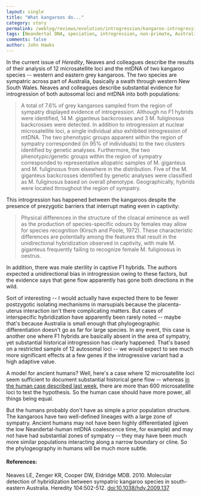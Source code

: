 ```yaml
---
layout: single 
title: "What kangaroos do..." 
category: story
permalink: /weblog/reviews/evolution/introgression/kangaroo-introgression-neaves-2010.html
tags: [Neandertal DNA, speciation, introgression, non-primate, Australia, gene flow] 
comments: false 
author: John Hawks 
---
```



In the current issue of <i>Heredity</i>, Neaves and colleagues describe the results of their analysis of 12 microsatellite loci and the mtDNA of two kangaroo species -- western and eastern grey kangaroos. The two species are sympatric across part of Australia, basically a swath through western New South Wales. Neaves and colleagues describe substantial evidence for introgression of both autosomal loci and mtDNA into both populations: 


<blockquote>A total of 7.6% of grey kangaroos sampled from the region of sympatry displayed evidence of introgression. Although no F1 hybrids were identified, 14 M. giganteus backcrosses and 3 M. fuliginosus backcrosses were detected. In addition to introgression at nuclear microsatellite loci, a single individual also exhibited introgression of mtDNA. The two phenotypic groups apparent within the region of sympatry corresponded (in 95% of individuals) to the two clusters identified by genetic analyses. Furthermore, the two phenotypic/genetic groups within the region of sympatry corresponded to representative allopatric samples of M. giganteus and M. fuliginosus from elsewhere in the distribution. Five of the M. giganteus backcrosses identified by genetic analyses were classified as M. fuliginosus based on overall phenotype. Geographically, hybrids were located throughout the region of sympatry.</blockquote>


This introgression has happened between the kangaroos despite the presence of prezygotic barriers that interrupt mating even in captivity: 

<blockquote>Physical differences in the structure of the cloacal eminence as well as the production of species-specific odours by females may allow for species recognition (Kirsch and Poole, 1972). These characteristic differences are potentially among the features that result in the unidirectional hybridization observed in captivity, with male M. giganteus frequently failing to recognize female M. fuliginosus in oestrus. </blockquote>

In addition, there was male sterility in captive F1 hybrids. The authors expected a unidirectional bias in introgression owing to these factors, but the evidence says that gene flow apparently has gone both directions in the wild. 

Sort of interesting -- I would actually have expected there to be fewer postzygotic isolating mechanisms in marsupials because the placenta-uterus interaction isn't there complicating matters. But cases of interspecific hybridization have apparently been rarely noted -- maybe that's because Australia is small enough that phylogeographic differentiation doesn't go as far for large species. In any event, this case is another one where F1 hybrids are basically absent in the area of sympatry, yet substantial historical introgression has clearly happened. That's based on a restricted sample of 12 autosomal loci -- we would expect to see much more significant effects at a few genes if the introgressive variant had a high adaptive value. 

A model for ancient humans? Well, here's a case where 12 microsatellite loci seem sufficient to document substantial historical gene flow -- whereas <a href="http://johnhawks.net/weblog/reviews/evolution/introgression/joyce-dalton-interbreeding-2010.html">in the human case described last week</a>, there are more than 600 microsatellite loci to test the hypothesis. So the human case should have more power, all things being equal. 

But the humans probably don't have as simple a prior population structure. The kangaroos have two well-defined lineages with a large zone of sympatry. Ancient humans may not have been highly differentiated (given the low Neandertal-human mtDNA coalescence time, for example) and may not have had substantial zones of sympatry -- they may have been much more similar populations interacting along a narrow boundary or cline. So the phylogeography in humans will be much more subtle. 


<h4>References:</h4>

<p class="cite">Neaves LE, Zenger KR, Cooper DW, Eldridge MDB. 2010. Molecular detection of hybridization between sympatric kangaroo species in south-eastern Australia. Heredity 104:502-512. <a href="http://dx.doi.org/10.1038/hdy.2009.137">doi:10.1038/hdy.2009.137</a></p>


